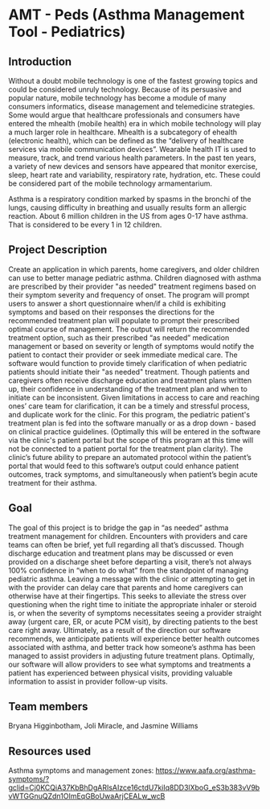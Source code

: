 # AMT - Peds (Asthma Management Tool - Pediatrics)
## Introduction 
Without a doubt mobile technology is one of the fastest growing topics and could be considered unruly technology. Because of its persuasive and popular nature, mobile technology has become a module of many consumers informatics, disease management and telemedicine strategies. Some would argue that healthcare professionals and consumers have entered the mhealth (mobile health) era in which mobile technology will play a much larger role in healthcare. Mhealth is a subcategory of ehealth (electronic health), which can be defined as the “delivery of healthcare services via mobile communication devices”. Wearable health IT is used to measure, track, and trend various health parameters. In the past ten years, a variety of new devices and sensors have appeared that monitor exercise, sleep, heart rate and variability, respiratory rate, hydration, etc. These could be considered part of the mobile technology armamentarium.

Asthma is a respiratory condition marked by spasms in the bronchi of the lungs, causing difficulty in breathing and usually results form an allergic reaction. About 6 million children in the US from ages 0-17 have asthma. That is considered to be every 1 in 12 children. 
## Project Description
Create an application in which parents, home caregivers, and older children can use to better manage pediatric asthma. Children diagnosed with asthma are prescribed by their provider "as needed" treatment regimens based on their symptom severity and frequency of onset. The program will prompt users to answer a short questionnaire when/if a child is exhibiting symptoms and based on their responses the directions for the recommended treatment plan will populate to prompt their prescribed optimal course of management. The output will return the recommended treatment option, such as their prescribed “as needed” medication management or based on severity or length of symptoms would notify the patient to contact their provider or seek immediate medical care. The software would function to provide timely clarification of when pediatric patients should initiate their "as needed" treatment. Though patients and caregivers often receive discharge education and treatment plans written up, their confidence in understanding of the treatment plan and when to initiate can be inconsistent. Given limitations in access to care and reaching ones’ care team for clarification, it can be a timely and stressful process, and duplicate work for the clinic. For this program, the pediatric patient's treatment plan is fed into the software manually or as a drop down - based on clinical practice guidelines. (Optimally this will be entered in the software via the clinic's patient portal but the scope of this program at this time will not be connected to a patient portal for the treatment plan clarity). The clinic’s future ability to prepare an automated protocol within the patient’s portal that would feed to this software’s output could enhance patient outcomes, track symptoms, and simultaneously when patient’s begin acute treatment for their asthma. 

## Goal
The goal of this project is to bridge the gap in “as needed” asthma treatment management for children. Encounters with providers and care teams can often be brief, yet full regarding all that’s discussed. Though discharge education and treatment plans may be discussed or even provided on a discharge sheet before departing a visit, there’s not always 100% confidence in “when to do what” from the standpoint of managing pediatric asthma. Leaving a message with the clinic or attempting to get in with the provider can delay care that parents and home caregivers can otherwise have at their fingertips. This seeks to alleviate the stress over questioning when the right time to initiate the appropriate inhaler or steroid is, or when the severity of symptoms necessitates seeing a provider straight away (urgent care, ER, or acute PCM visit), by directing patients to the best care right away. Ultimately, as a result of the direction our software recommends, we anticipate patients will experience better health outcomes associated with asthma, and better track how someone’s asthma has been managed to assist providers in adjusting future treatment plans. Optimally, our software will allow providers to see what symptoms and treatments a patient has experienced between physical visits, providing valuable information to assist in provider follow-up visits.

## Team members
Bryana Higginbotham, Joli Miracle, and Jasmine Williams

## Resources used
Asthma symptoms and management zones: https://www.aafa.org/asthma-symptoms/?gclid=Cj0KCQiA37KbBhDgARIsAIzce16ctdU7kiIq8DD3lXboG_eS3b383vV9bvWTGGnuQZdn1OImEqGBoUwaArjCEALw_wcB
